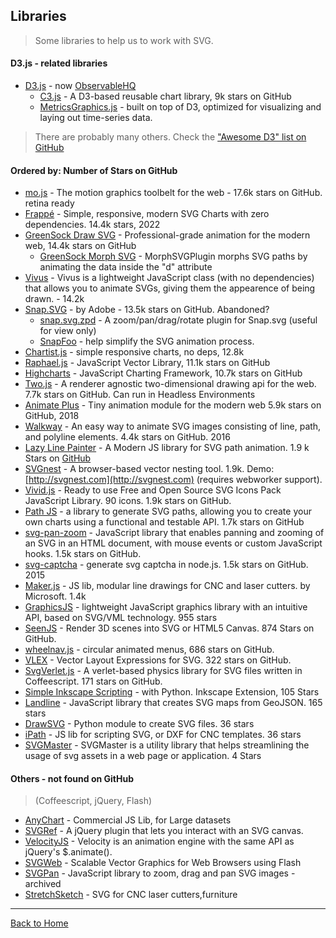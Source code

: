 ## Libraries
> Some libraries to help us to work with SVG.

#### D3.js - related libraries

* [D3.js](https://d3js.org/) - now [ObservableHQ](https://observablehq.com/)
  * [C3.js](https://github.com/masayuki0812/c3) - A D3-based reusable chart library, 9k stars on GitHub
  * [MetricsGraphics.js](http://metricsgraphicsjs.org/) - built on top of D3, optimized for visualizing and laying out time-series data.
  
> There are probably many others. Check the ["Awesome D3" list on GitHub](https://github.com/wbkd/awesome-d3#readme)

#### Ordered by: Number of Stars on GitHub

* [mo.js](https://github.com/legomushroom/mojs) - The motion graphics toolbelt for the web - 17.6k stars on GitHub. retina ready
* [Frappé](https://github.com/frappe/charts) - Simple, responsive, modern SVG Charts with zero dependencies. 14.4k stars, 2022
* [GreenSock Draw SVG](http://greensock.com/drawSVG) - Professional-grade animation for the modern web, 14.4k stars on GitHub
  * [GreenSock Morph SVG](http://greensock.com/morphSVG) - MorphSVGPlugin morphs SVG paths by animating the data inside the "d" attribute
* [Vivus](https://github.com/maxwellito/vivus) - Vivus is a lightweight JavaScript class (with no dependencies) that allows you to animate SVGs, giving them the appearence of being drawn. - 14.2k
* [Snap.SVG](http://snapsvg.io/) - by Adobe - 13.5k stars on GitHub. Abandoned?
  * [snap.svg.zpd](https://github.com/huei90/snap.svg.zpd) - A zoom/pan/drag/rotate plugin for Snap.svg (useful for view only)
  * [SnapFoo](http://yuschick.github.io/SnapFoo/) -  help simplify the SVG animation process.
* [Chartist.js](http://gionkunz.github.io/chartist-js/) - simple  responsive charts, no deps, 12.8k
* [Raphael.js](https://github.com/DmitryBaranovskiy/raphael) - JavaScript Vector Library, 11.1k stars on GitHub
* [Highcharts](https://www.highcharts.com/) - JavaScript Charting Framework, 10.7k stars on GitHub
* [Two.js](http://jonobr1.github.io/two.js/) - A renderer agnostic two-dimensional drawing api for the web. 7.7k stars on GitHub. Can run in Headless Environments
* [Animate Plus](https://github.com/bendc/animateplus) -  Tiny animation module for the modern web   5.9k stars on GitHub, 2018
* [Walkway](http://www.connoratherton.com/walkway) - An easy way to animate SVG images consisting of line, path, and polyline elements. 4.4k stars on GitHub. 2016
* [Lazy Line Painter](http://lazylinepainter.info/) - A Modern JS library for SVG path animation. 1.9 k Stars on [GitHub](https://github.com/camoconnell/lazy-line-painter)
* [SVGnest](https://github.com/Jack000/SVGnest) - A browser-based vector nesting tool. 1.9k. Demo: [http://svgnest.com](http://svgnest.com) (requires webworker support).
* [Vivid.js](https://webkul.github.io/vivid/) - Ready to use Free and Open Source SVG Icons Pack JavaScript Library. 90 icons. 1.9k stars on GitHub.
* [Path JS](https://github.com/andreaferretti/paths-js) - a library to generate SVG paths, allowing you to create your own charts using a functional and testable API. 1.7k stars on GitHub
* [svg-pan-zoom](https://github.com/ariutta/svg-pan-zoom) - JavaScript library that enables panning and zooming of an SVG in an HTML document, with mouse events or custom JavaScript hooks. 1.5k stars on GitHub.
* [svg-captcha](https://github.com/lemonce/svg-captcha) - generate svg captcha in node.js. 1.5k stars on GitHub. 2015
* [Maker.js](https://github.com/Microsoft/maker.js) - JS lib, modular line drawings for CNC and laser cutters. by Microsoft. 1.4k
* [GraphicsJS](http://www.graphicsjs.org) -  lightweight JavaScript graphics library with an intuitive API, based on SVG/VML technology. 955 stars
* [SeenJS](https://github.com/themadcreator/seen) - Render 3D scenes into SVG or HTML5 Canvas. 874 Stars on GitHub.
* [wheelnav.js](https://github.com/softwaretailoring/wheelnav/stargazers) - circular animated menus, 686 stars on GitHub.
* [VLEX](https://github.com/indus/VLEX) -  Vector Layout Expressions for SVG. 322 stars on GitHub.
* [SvgVerlet.js](https://github.com/miketucker/svg-verlet.js) - A verlet-based physics library for SVG files written in Coffeescript. 171 stars on GitHub.
* [Simple Inkscape Scripting](https://github.com/spakin/SimpInkScr) - with Python. Inkscape Extension, 105 Stars
* [Landline](http://propublica.github.io/landline/) - JavaScript library that creates SVG maps from GeoJSON. 165 stars
* [DrawSVG](https://github.com/petercollingridge/DrawSVG) - Python module to create SVG files. 36 stars
* [iPath](https://github.com/dr-jerry/iPath) - JS lib for scripting SVG, or DXF for CNC templates. 36 stars
* [SVGMaster](https://oaxoa.github.io/SVGMaster/) - SVGMaster is a utility library that helps streamlining the usage of svg assets in a web page or application. 4 Stars

#### Others - not found on GitHub

> (Coffeescript, jQuery, Flash)

* [AnyChart](https://www.anychart.com) - Commercial JS Lib, for Large datasets
* [SVGRef](http://keith-wood.name/svgRef.html) - A jQuery plugin that lets you interact with an SVG canvas.
* [VelocityJS](http://julian.com/research/velocity/#svg) - Velocity is an animation engine with the same API as jQuery's $.animate().
* [SVGWeb](https://code.google.com/p/svgweb/) - Scalable Vector Graphics for Web Browsers using Flash
* [SVGPan](https://code.google.com/p/svgpan/) - JavaScript library to zoom, drag and pan SVG images - archived
* [StretchSketch](http://www.stretchsketch.com/) - SVG for CNC laser cutters,furniture

---
[Back to Home](https://github.com/knbknb/awesome-svg)
